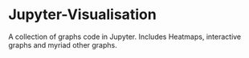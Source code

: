 # Jupyter-Visualisation
A collection of graphs code in Jupyter.
Includes Heatmaps, interactive graphs and myriad other graphs.

